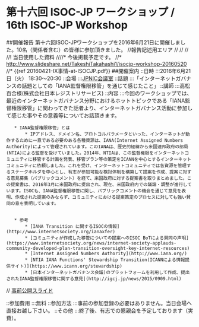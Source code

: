 # 第十六回 ISOC-JP ワークショップ / 16th ISOC-JP Workshop
##開催報告
第十六回ISOC-JPワークショップを2016年6月21日に開催しました。10名（関係者含む）の皆様に参加頂きました。
//報告記述用エリア
//
//
//
//! 当日使用した資料
////* 今後掲載予定です。
//* http://www.slideshare.net/TakeshiTakahashi1/isocjp-workshop-20160520
//* {{ref 20160421-IX事情-at-ISOCJP.pdf}}
##開催案内
::日時
:::2016年6月21日（火） 18:30〜20:30
::会場
:::[JPNIC会議室](https://www.nic.ad.jp/ja/profile/map.html)
::話題
:::「インターネットガバナンスの話題としての「IANA監督権限移管」を通じて感じたこと」
::講師
:::高松 百合様(株式会社日本レジストリサービス)
::内容
:::今回のワークショップでは、最近のインターネットガバナンス分野におけるホットトピックである「IANA監督権限移管」に関わってきた話者より、インターネットガバナンス活動に参加して感じた事やその意義等についてお話頂きます。

       * IANA監督権限移管」とは
           * IPアドレス、ドメイン名、プロトコルパラメータといった、インターネットが動作するために一意である必要のある各種資源は、IANA(Internet Assigned Numbers Authority)によって管理されています。このIANAは、歴史的経緯から米国連邦政府の部局(NTIA)による監督を受けていました。2014年、NTIAは、この監督権限をインターネットコミュニティに移管する計画を発表、移管プラン等の策定をICANNを中心とするインターネットコミュニティに依頼しました。これを受け、インターネットコミュニティでは各資源を管理するステークホルダを中心とし、有志が参加可能な検討体制を構築して提案を作成、提案に対する意見募集（パブリックコメント）を経て、米国政府に対する提案書を取りまとめました。この提案書は、2016年3月に米国政府に提出され、現在、米国政府内での議論・調整が進行しています。ISOCも、IANA監督権限移管に関し、パブリックコメントの機会を通じて意見を表明、作成された提案のみならず、コミュニティにおける提案策定のプロセスに対しても強い賛同の意を表明しています。


       * 参考
           * [IANA Transition に関するISOCの情報](http://www.internetsociety.org/ianaxfer)
           * [コミュニティが作成した移管についての提案へのISOC BoTによる賛同の声明](https://www.internetsociety.org/news/internet-society-applauds-community-developed-plan-transition-oversight-key-internet-resources)
           * [Internet Assigned Numbers Authority](http://www.iana.org/)
           * [NTIA IANA Functions' Stewardship Transition(ICANNによる情報提供サイト)](https://www.icann.org/stewardship)
           * [日本インターネットガバナンス会議)のプラットフォームを利用して作成、提出されたIANA監督権限移管に関する意見](http://igcj.jp/news/2015/0909.html)


// [事前公開スライド](https://www.dropbox.com/s/0akehnhwyxneymv/20160520_IsocJpWorkshop.pdf?dl=0)

::参加費用
:::無料
::参加方法
:::事前の参加登録の必要はありません。当日会場へ直接お越し下さい。
::その他
:::終了後、有志での懇親会を予定しております（実費）。